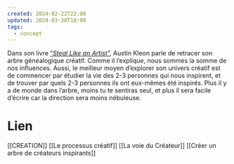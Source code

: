 ```yaml
---
created: 2024-02-22T22:00
updated: 2024-03-30T18:00
tags:
  - concept
---
```

Dans son livre [“](https://substack.com/redirect/82dd799d-5b88-4ce1-8771-76c58dbf0be7?j=eyJ1IjoiMXhycnYxIn0.joRqPI9owhoxhUWLVMhwtUUpsUh-lLXvbQQOEy4JvF4)_[Steal Like an Artist”](https://substack.com/redirect/82dd799d-5b88-4ce1-8771-76c58dbf0be7?j=eyJ1IjoiMXhycnYxIn0.joRqPI9owhoxhUWLVMhwtUUpsUh-lLXvbQQOEy4JvF4),_ Austin Kleon parle de retracer son arbre généalogique créatif. Comme il l’explique, nous sommes la somme de nos influences. Aussi, le meilleur moyen d’explorer son univers créatif est de commencer par étudier la vie des 2-3 personnes qui nous inspirent, et de trouver par quels 2-3 personnes ils ont eux-mêmes été inspirés. Plus il y a de monde dans l’arbre, moins tu te sentiras seul, et plus il sera facile d’écrire car la direction sera moins nébuleuse.

# Lien

[[CREATION]]
[[Le processus créatif]]
[[La voie du Créateur]]
[[Créer un arbre de créateurs inspirants]]

